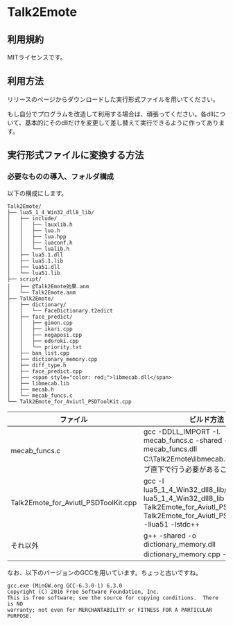 # Talk2Emote

## 利用規約

MITライセンスです。

## 利用方法

リリースのページからダウンロードした実行形式ファイルを用いてください。

もし自分でプログラムを改造して利用する場合は、頑張ってください。各dllについて、基本的にそのdllだけを変更して差し替えて実行できるように作ってあります。

## 実行形式ファイルに変換する方法

### 必要なものの導入、フォルダ構成

以下の構成にします。
```
Talk2Emote/
├── lua5_1_4_Win32_dll8_lib/
│   ├── include/
│   │   ├── lauxlib.h
│   │   ├── lua.h
│   │   ├── lua.hpp
│   │   ├── luaconf.h
│   │   └── lualib.h
│   ├── lua5.1.dll
│   ├── lua5.1.lib
│   ├── lua51.dll
│   └── lua51.lib
├── script/
│   ├── @Talk2Emote効果.anm
│   └── Talk2Emote.anm
├── Talk2Emote/
│   ├── dictionary/
│   │   └── FaceDictionary.t2edict
│   ├── face_predict/
│   │   ├── gimon.cpp
│   │   ├── ikari.cpp
│   │   ├── negaposi.cpp
│   │   ├── odoroki.cpp
│   │   └── priority.txt
│   ├── ban_list.cpp
│   ├── dictionary_memory.cpp
│   ├── diff_type.h
│   ├── face_predict.cpp
│   ├── <span style="color: red;">libmecab.dll</span>
│   ├── libmecab.lib
│   ├── mecab.h
│   └── mecab_funcs.c
└── Talk2Emote_for_Aviutl_PSDToolKit.cpp
```

| ファイル | ビルド方法 |
| ---- | ---- |
| mecab_funcs.c | gcc -DDLL_IMPORT -I. mecab_funcs.c -shared -o mecab_funcs.dll C:\Talk2Emote\libmecab.dll ※Cドライブ直下で行う必要があることに注意 |
| Talk2Emote_for_Aviutl_PSDToolKit.cpp | gcc -I lua5_1_4_Win32_dll8_lib/include -L lua5_1_4_Win32_dll8_lib -shared -o Talk2Emote_for_Aviutl_PSDToolKit.dll Talk2Emote_for_Aviutl_PSDToolKit.cpp -llua51 -lstdc++ |
| それ以外 | g++ -shared -o dictionary_memory.dll dictionary_memory.cpp -pedantic 等 |

なお、以下のバージョンのGCCを用いています。ちょっと古いですね。

```
gcc.exe (MinGW.org GCC-6.3.0-1) 6.3.0
Copyright (C) 2016 Free Software Foundation, Inc.
This is free software; see the source for copying conditions.  There is NO
warranty; not even for MERCHANTABILITY or FITNESS FOR A PARTICULAR PURPOSE.
```

